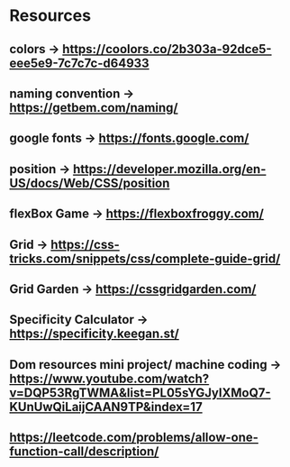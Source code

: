# Resources

## colors -> https://coolors.co/2b303a-92dce5-eee5e9-7c7c7c-d64933
## naming convention -> https://getbem.com/naming/
## google fonts -> https://fonts.google.com/
## position -> https://developer.mozilla.org/en-US/docs/Web/CSS/position
## flexBox Game -> https://flexboxfroggy.com/
## Grid -> https://css-tricks.com/snippets/css/complete-guide-grid/
## Grid Garden -> https://cssgridgarden.com/
## Specificity Calculator -> https://specificity.keegan.st/

## Dom resources mini project/ machine coding -> https://www.youtube.com/watch?v=DQP53RgTWMA&list=PL05sYGJyIXMoQ7-KUnUwQiLaijCAAN9TP&index=17



## https://leetcode.com/problems/allow-one-function-call/description/